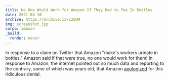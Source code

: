 ```yaml
---
title: No One Would Work for Amazon If They Had to Pee In Bottles
date: 2021-04-10
archive: https://archive.is/cz0UM
img: screenshot.jpg
corpo: amazon
_build:
  render: never
---
```


In response to a claim on Twitter that Amazon "make's workers urinate in
bottles," Amazon said if that were true, no one would work for them! In
response to Amazon, the internet pointed out so much data and reporting to the
contrary, some of which was years old, that Amazon
[apologized](https://archive.ph/yO1kK) for this ridiculous denial.
